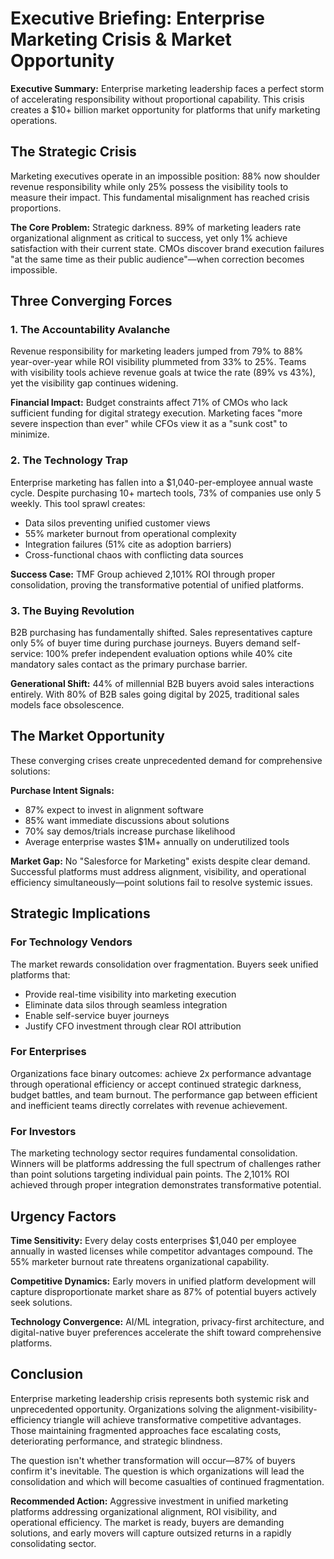# Executive Briefing: Enterprise Marketing Crisis & Market Opportunity

**Executive Summary:** Enterprise marketing leadership faces a perfect storm of accelerating responsibility without proportional capability. This crisis creates a $10+ billion market opportunity for platforms that unify marketing operations.

## The Strategic Crisis

Marketing executives operate in an impossible position: 88% now shoulder revenue responsibility while only 25% possess the visibility tools to measure their impact. This fundamental misalignment has reached crisis proportions.

**The Core Problem:** Strategic darkness. 89% of marketing leaders rate organizational alignment as critical to success, yet only 1% achieve satisfaction with their current state. CMOs discover brand execution failures "at the same time as their public audience"—when correction becomes impossible.

## Three Converging Forces

### 1. The Accountability Avalanche
Revenue responsibility for marketing leaders jumped from 79% to 88% year-over-year while ROI visibility plummeted from 33% to 25%. Teams with visibility tools achieve revenue goals at twice the rate (89% vs 43%), yet the visibility gap continues widening.

**Financial Impact:** Budget constraints affect 71% of CMOs who lack sufficient funding for digital strategy execution. Marketing faces "more severe inspection than ever" while CFOs view it as a "sunk cost" to minimize.

### 2. The Technology Trap
Enterprise marketing has fallen into a $1,040-per-employee annual waste cycle. Despite purchasing 10+ martech tools, 73% of companies use only 5 weekly. This tool sprawl creates:
- Data silos preventing unified customer views
- 55% marketer burnout from operational complexity
- Integration failures (51% cite as adoption barriers)
- Cross-functional chaos with conflicting data sources

**Success Case:** TMF Group achieved 2,101% ROI through proper consolidation, proving the transformative potential of unified platforms.

### 3. The Buying Revolution
B2B purchasing has fundamentally shifted. Sales representatives capture only 5% of buyer time during purchase journeys. Buyers demand self-service: 100% prefer independent evaluation options while 40% cite mandatory sales contact as the primary purchase barrier.

**Generational Shift:** 44% of millennial B2B buyers avoid sales interactions entirely. With 80% of B2B sales going digital by 2025, traditional sales models face obsolescence.

## The Market Opportunity

These converging crises create unprecedented demand for comprehensive solutions:

**Purchase Intent Signals:**
- 87% expect to invest in alignment software
- 85% want immediate discussions about solutions
- 70% say demos/trials increase purchase likelihood
- Average enterprise wastes $1M+ annually on underutilized tools

**Market Gap:** No "Salesforce for Marketing" exists despite clear demand. Successful platforms must address alignment, visibility, and operational efficiency simultaneously—point solutions fail to resolve systemic issues.

## Strategic Implications

### For Technology Vendors
The market rewards consolidation over fragmentation. Buyers seek unified platforms that:
- Provide real-time visibility into marketing execution
- Eliminate data silos through seamless integration
- Enable self-service buyer journeys
- Justify CFO investment through clear ROI attribution

### For Enterprises
Organizations face binary outcomes: achieve 2x performance advantage through operational efficiency or accept continued strategic darkness, budget battles, and team burnout. The performance gap between efficient and inefficient teams directly correlates with revenue achievement.

### For Investors
The marketing technology sector requires fundamental consolidation. Winners will be platforms addressing the full spectrum of challenges rather than point solutions targeting individual pain points. The 2,101% ROI achieved through proper integration demonstrates transformative potential.

## Urgency Factors

**Time Sensitivity:** Every delay costs enterprises $1,040 per employee annually in wasted licenses while competitor advantages compound. The 55% marketer burnout rate threatens organizational capability.

**Competitive Dynamics:** Early movers in unified platform development will capture disproportionate market share as 87% of potential buyers actively seek solutions.

**Technology Convergence:** AI/ML integration, privacy-first architecture, and digital-native buyer preferences accelerate the shift toward comprehensive platforms.

## Conclusion

Enterprise marketing leadership crisis represents both systemic risk and unprecedented opportunity. Organizations solving the alignment-visibility-efficiency triangle will achieve transformative competitive advantages. Those maintaining fragmented approaches face escalating costs, deteriorating performance, and strategic blindness.

The question isn't whether transformation will occur—87% of buyers confirm it's inevitable. The question is which organizations will lead the consolidation and which will become casualties of continued fragmentation.

**Recommended Action:** Aggressive investment in unified marketing platforms addressing organizational alignment, ROI visibility, and operational efficiency. The market is ready, buyers are demanding solutions, and early movers will capture outsized returns in a rapidly consolidating sector.